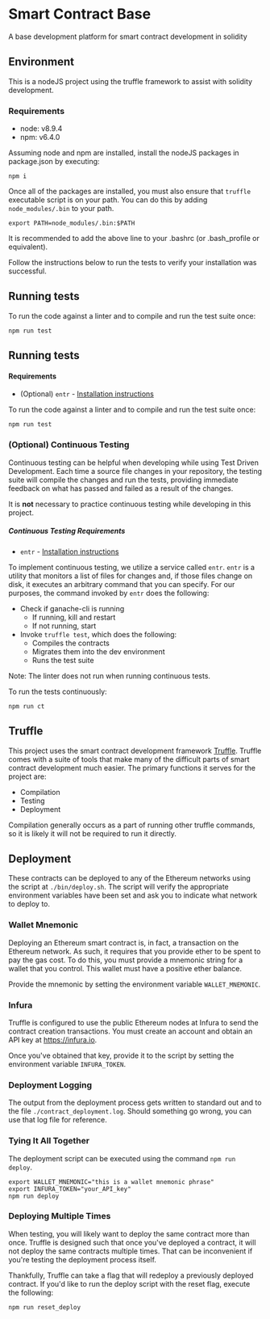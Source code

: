 # Smart Contract Base
A base development platform for smart contract development in solidity

## Environment
This is a nodeJS project using the truffle framework to assist with solidity development.

### Requirements
* node: v8.9.4
* npm: v6.4.0

Assuming node and npm are installed, install the nodeJS packages in package.json by executing:

```
npm i
```

Once all of the packages are installed, you must also ensure that `truffle` executable script is on your path. You can do this by adding `node_modules/.bin` to your path.

```
export PATH=node_modules/.bin:$PATH
```

It is recommended to add the above line to your .bashrc (or .bash_profile or equivalent).

Follow the instructions below to run the tests to verify your installation was successful.

## Running tests
To run the code against a linter and to compile and run the test suite once:
```
npm run test
```

## Running tests

#### Requirements
* (Optional) `entr` - [Installation instructions](http://entrproject.org/)

To run the code against a linter and to compile and run the test suite once:
```
npm run test
```

### (Optional) Continuous Testing
Continuous testing can be helpful when developing while using Test Driven Development. Each time a source file changes in your repository, the testing suite will compile the changes and run the tests, providing immediate feedback on what has passed and failed as a result of the changes.

It is **not** necessary to practice continuous testing while developing in this project.

##### Continuous Testing Requirements
* `entr` - [Installation instructions](http://entrproject.org/)

To implement continuous testing, we utilize a service called `entr`. `entr` is a utility that monitors a list of files for changes and, if those files change on disk, it executes an arbitrary command that you can specify. For our purposes, the command invoked by `entr` does the following:

* Check if ganache-cli is running
  * If running, kill and restart
  * If not running, start
* Invoke `truffle test`, which does the following:
  * Compiles the contracts
  * Migrates them into the dev environment
  * Runs the test suite

Note: The linter does not run when running continuous tests.

To run the tests continuously:
```
npm run ct
```

## Truffle
This project uses the smart contract development framework [Truffle](https://truffleframework.com/). Truffle comes with a suite of tools that make many of the difficult parts of smart contract development much easier. The primary functions it serves for the project are:

* Compilation
* Testing
* Deployment

Compilation generally occurs as a part of running other truffle commands, so it is likely it will not be required to run it directly.

## Deployment
These contracts can be deployed to any of the Ethereum networks using the script at `./bin/deploy.sh`. The script will verify the appropriate environment variables have been set and ask you to indicate what network to deploy to.

### Wallet Mnemonic

Deploying an Ethereum smart contract is, in fact, a transaction on the Ethereum network. As such, it requires that you provide ether to be spent to pay the gas cost. To do this, you must provide a mnemonic string for a wallet that you control. This wallet must have a positive ether balance.

Provide the mnemonic by setting the environment variable `WALLET_MNEMONIC`.

### Infura

Truffle is configured to use the public Ethereum nodes at Infura to send the contract creation transactions. You must create an account and obtain an API key at https://infura.io.

Once you've obtained that key, provide it to the script by setting the environment variable `INFURA_TOKEN`.

### Deployment Logging

The output from the deployment process gets written to standard out and to the file `./contract_deployment.log`. Should something go wrong, you can use that log file for reference.

### Tying It All Together

The deployment script can be executed using the command `npm run deploy`.

```
export WALLET_MNEMONIC="this is a wallet mnemonic phrase"
export INFURA_TOKEN="your_API_key"
npm run deploy
```

### Deploying Multiple Times

When testing, you will likely want to deploy the same contract more than once. Truffle is designed such that once you've deployed a contract, it will not deploy the same contracts multiple times. That can be inconvenient if you're testing the deployment process itself.

Thankfully, Truffle can take a flag that will redeploy a previously deployed contract. If you'd like to run the deploy script with the reset flag, execute the following:
```
npm run reset_deploy
```
